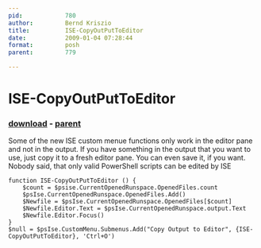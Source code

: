 ```yaml
---
pid:            780
author:         Bernd Kriszio
title:          ISE-CopyOutPutToEditor
date:           2009-01-04 07:28:44
format:         posh
parent:         779

---
```


# ISE-CopyOutPutToEditor

### [download](//scripts/780.ps1) - [parent](//scripts/779.md)

Some of the new ISE custom menue functions only work in the editor pane and not in the output. If you have something in the output that you want to use, just copy it to a fresh editor pane. You can even save it, if you want. Nobody said, that only valid PowerShell scripts can be edited by ISE

```posh
function ISE-CopyOutPutToEditor () {
    $count = $psise.CurrentOpenedRunspace.OpenedFiles.count
    $psIse.CurrentOpenedRunspace.OpenedFiles.Add()
    $Newfile = $psIse.CurrentOpenedRunspace.OpenedFiles[$count]
    $Newfile.Editor.Text = $psIse.CurrentOpenedRunspace.output.Text
    $Newfile.Editor.Focus()
}
$null = $psIse.CustomMenu.Submenus.Add("Copy Output to Editor", {ISE-CopyOutPutToEditor}, 'Ctrl+O')
```
